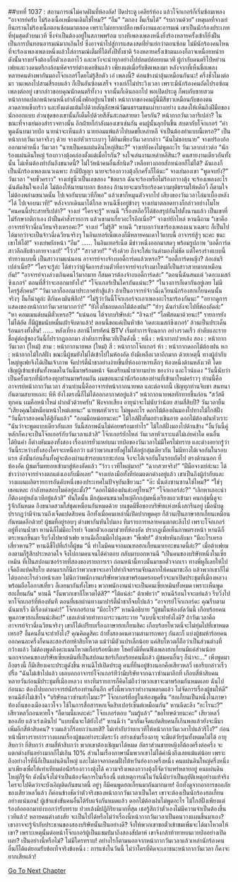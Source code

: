 ##บทที่ 1037 : สถานการณ์ไม่คาดฝันที่ห้องอัด!
ปิดประตู
เคลียร์ห้อง
แล้วโจ๊กเกอร์ก็เริ่มซ้อมเพลง
“อาจารย์ครับ ไม่ร้องเนื้อเหมือนเดิมใช่ไหม?”
“อืม”
“ตกลง งั้นเริ่มได้”
“รบกวนด้วย”
เหตุผลที่จางเย่ยืนกรานไม่ร้องเนื้อตอนซ้อมมาตลอด เพราะไม่อยากเปลืองพลังงานและอารมณ์ เขาเป็นนักร้องประเภทที่ทุ่มสุดตัวบนเวที ซึ่งจำเป็นต้องอยู่ในสภาพพร้อม บางทีเพลงเพลงหนึ่งยิ่งร้องหลายครั้งเข้าก็ยิ่งฝืน เป็นการบั่นทอนอารมณ์มากเกินไป ซึ่งอาจนำไปสู่การแสดงสดที่ย่ำแย่กว่าตอนซ้อม ไม่มีนักร้องคนไหนที่จะร้องเพลงเพลงหนึ่งแล้วใส่อารมณ์เต็มที่ได้ทั้งปีทั้งชาติ ร้องหลายครั้งเข้าตนเองก็อาจเหนื่อยหน่าย ดังนั้นจางเย่จึงต้องกั๊กตัวเองเอาไว้ และหวังจะนำทุกอย่างไปปลดปล่อยบนเวที
ผู้กำกับดนตรีไป๋หย่วนเฟยและวงดนตรีกงล้อมหัศจรรย์ต่างเคยชินแล้ว เพียงแต่เมื่อรับชีตเพลงมา หลังจากที่เห็นชื่อเพลง หลายคนต่างพากันมองโจ๊กเกอร์โดยไม่รู้สึกตัว
เอ๋ เพลงนี้?
ค่อนข้างน่าลุ้นเหมือนกันนะ!
ครึ่งชั่วโมงต่อมา วนเพลงไปสามสี่รอบแล้ว ก็เป็นอันซ้อมเสร็จ จางเย่ก็ไม่ประวิงเวลา เพราะมีนักร้องคนถัดไปรอซ้อมเพลงต่ออยู่ เขากล่าวขอบคุณนักดนตรีทั้งวง จากนั้นก็เดินออกไป พอเปิดประตู ก็พบกับชายสวมหน้ากากแปลกหน้าคนหนึ่งกำลังนั่งพักอยู่บนโซฟา หน้ากากของคนผู้นี้มีสีขาวเหมือนกับของตน ลวดลายแข็งกร้าว และยังแต่งแต้มไปด้วยสัญลักษณ์วัฒนธรรมชนเผ่าบางอย่าง แสดงให้เห็นถึงฝีมือของนักออกแบบ ส่วนชุดของเขานั้นก็เต็มไปด้วยสีสันสะกดสายตา
ใครกัน?
หน้ากากวันเวลารึเปล่า?
ในขณะที่จางเย่มองสำรวจทางนั้น อีกฝ่ายก็กำลังมองเขาเช่นกัน
คนผู้นั้นลุกยืนขึ้น สบตากับโจ๊กเกอร์ “คำพูดฉันบนเวยป๋อ นายน่าจะเห็นแล้ว นายยอมแพ้แล้วไปบดขยี้เหล่าหลี จำเป็นต้องทำแบบนี้เหรอ?”
เป็นหน้ากากวันเวลาจริงๆ ด้วย
จางเย่หัวเราะเบาๆ
ได้ยินเพียงวันเวลากล่าว “ฉันไม่ชอบนาย”
จางเย่ร้องอ้อออกมาคำหนึ่ง
วันเวลา “นายเป็นคนแผ่นดินใหญ่สินะ?”
จางเย่ยังคงไม่พูดอะไร
วันเวลากล่าวต่อ “นักร้องแผ่นดินใหญ่ ร้องกวางตุ้งคล่องตั้งแต่เมื่อไรกัน? จงใจเล่นงานเหล่าหลีสินะ? คนสายงานเดียวกันทั้งนั้น ไม่เห็นต้องทำกันถึงขนาดนี้? ไม่ไว้หน้าคนอื่นสักนิด? เหลือทางถอยสักหน่อยก็ไม่ได้? ฉันเองก็เป็นนักร้องเพลงแนวเฉพาะ ถ้ามีปัญญา นายจะร้องกวางตุ้งอีกครั้งก็ได้นะ”
จางเย่มองเขา “พูดจบยัง?”
วันเวลา “จบชั่วคราว”
จางเย่ชูนิ้วเป็นเลขสอง “ข้อแรก ฉันจะร้องหรือไม่ร้องกวางตุ้ง จะร้องเพลงอะไร ฉันตัดสินใจเองได้ ไม่ต้องให้นายมาบอก ข้อสอง ถ้านายจะมาเรียกร้องความยุติธรรมให้หลีอวี้ ก็ตามใจ ไม่ต้องพล่ามขนาดนั้น ไปเจอกันบนเวทีก็พอ” แล้วเขาก็หมุนตัวจากไป
เสียงของวันเวลาไล่มาเบื้องหลัง “ได้ ไปเจอบนเวที!”
หลังจากเดินมาได้ไกล หานฉีซึ่งอยู่ข้างๆ จางเย่มาตลอดทางก็กล่าวอย่างโมโห “คนคนนี้ประสาทรึเปล่า?”
จางเย่ “ใครจะรู้”
หานฉี “เรื่องหลีอวี้ได้ข้อสรุปกันไปตั้งนานแล้ว เป็นเขาที่ไม่รักษากติกาเอง ฝ่าฝืนคำสั่งรายการ แล้วเขามาเกี่ยวอะไรอีกเนี่ย?”
จางเย่ยักไหล่
หานฉีถาม “เขาคืออาจารย์จ้าวฉี่เฉวียนจริงเหรอคะ?”
จางเย่ “ไม่รู้สิ”
หานฉี “เขาบอกว่าเขาร้องเพลงแนวเฉพาะ ก็เป็นไปได้มากว่าจะเป็นจ้าวฉี่เฉวียนจริงๆ ในอินเทอร์เน็ตเองก็มีหลายคนเดาไว้แบบนี้ อาจารย์สู้ๆ นะคะ ชนะเขาให้ได้!”
จางเย่พยักหน้า “อืม”
……
ในอินเทอร์เน็ต
มีข่าวหนึ่งออกมาสดๆ พร้อมรูปภาพ
‘บอดี้การ์ดสาวลึกลับข้างกายจางเย่!’
“โว้ว!”
“สาวสวย!”
“จริงด้วย ถึงจะใส่แว่นดำมองไม่ชัด แต่โครงร่างแบบนี้ ท่าทางแบบนี้ เป็นสาวงามแน่นอน อาจารย์จางจ้างบอดี้การ์ดแล้วเหรอ?”
“บอดี้การ์ดหญิง? ล้อเล่นรึเปล่าเนี่ย?”
“ใครจะรู้ล่ะ ได้ข่าวว่าผู้จัดการส่วนตัวที่อาจารย์จางจ้างมาใหม่ก็เป็นสาวสวยมากเหมือนกัน!”
“อาจารย์จางล่วงเกินคนไว้มากมาย ก็สมควรต้องจ้างบอดี้การ์ดล่ะ”
“ตอนนี้ฉันสนแต่ ‘เดอะแมสก์ซิงเกอร์’ ตอนที่สี่ว่าจะออกมายังไง!”
“โจ๊กเกอร์เป็นใครกันแน่นะ?”
“ในวงการก็เดากันอยู่เลย ไม่มีใครรู้สักคน!”
“วันเวลาก็ออกมาประกาศท้าสู้แล้ว ถ้าเป็นอาจารย์จ้าวฉี่เฉวียนนักร้องฮกเกี้ยนคนนั้นจริงๆ งั้นก็น่าดูล่ะ ตีกันคงมันพิลึก!”
“ไม่รู้ว่าวันนี้โจ๊กเกอร์จะเอาเพลงอะไรมาร้องกันนะ”
“อยากดูการแสดงของหน้ากากวันเวลามากกว่า!”
“ยังไงก็ชอบดอกไม้ต้องฝน!”
“ฮ่าๆ ฉันกำลังจะไปที่ห้องอัดล่ะ”
“หา คอมเมนต์บนมีตั๋วเหรอ?”
“แน่นอน ได้จากบริษัทล่ะ”
“อิจฉา!”
“ไลฟ์สดมาด้วยนะ!”
รายการยังไม่ได้อัด ก็มีผู้ชมนับหมื่นเฝ้าจับตาแล้ว!
ตอนนี้ขอแค่เป็นหัวข้อ ‘เดอะแมสก์ซิงเกอร์’ ล้วนเป็นประเด็นร้อนแรงทั้งสิ้น!
……
หลังเที่ยง
สถานีโทรทัศน์ BTV เริ่มทำการจับฉลาก
อย่างรวดเร็ว ลำดับและรายชื่อคู่ต่อสู้ของวันนี้ก็ปรากฏออกมา
ลำดับการขึ้นเวทีเป็นดังนี้ :
หนึ่ง : หน้ากากปวยเล้ง
สอง : หน้ากากวันเวลา (ใหม่)
สาม : หน้ากากนายพล (ใหม่)
สี่ : หน้ากากโจ๊กเกอร์
ห้า : หน้ากากดอกไม้ต้องฝน
หก : หน้ากากไม้ใกล้ฝั่ง
ขณะนี้ผู้ชมยังไม่ได้เข้าไปในห้องอัด ยังมีเหลือเวลาอีกมาก
ด้วยเหตุนี้ ทางผู้กำกับใหญ่หูเฟยจึงได้เป็นเจ้าภาพ จัดปาร์ตี้น้ำชาอย่างง่ายขึ้นที่ห้องอาหารเล็กๆ ห้องหนึ่งด้านหลังเวที โดยเชิญผู้เข้าแข่งขันทั้งหมดในวันนี้มาพร้อมหน้า จัดเตรียมน้ำชายามบ่าย ของว่าง และไวน์แดง
“วันนี้นับว่าเป็นครั้งแรกที่นักร้องทุกท่านมาพร้อมกัน ผมขอแนะนำนักร้องสองท่านที่เข้ามาใหม่คร่าวๆ ท่านนี้คืออาจารย์หน้ากากวันเวลา ส่วนท่านนี้คืออาจารย์หน้ากากนายพล และต่อจากนี้ เชิญทุกท่านจิบชา สนทนากันตามสบายเถอะ หึหึ ยังไงตรงนี้ก็ไม่ได้ออกอากาศอยู่แล้ว”
หน้ากากนายพลทักทายขึ้นก่อน “สวัสดีทุกคน ผมคือหน้าใหม่ ฝากตัวด้วยครับ”
ฟังจากเสียง อายุน่าจะไม่นับว่าน้อย สามสี่สิบปี?
วันเวลายิ้ม “เสียงคุณไม่หมือนหน้าใหม่เลยนะ”
นายพลหัวเราะ ไม่พูดอะไร
ดอกไม้ต้องฝนมองไปทางไม้ใกล้ฝั่ง “วันนี้เราสองคนได้สู้กันแล้ว”
“ออมมือหน่อยนะคะ” ไม้ใกล้ฝั่งยิ้มอย่างเขินอาย
ดอกไม้ต้องฝนหัวเราะ “ฉันว่าจะพูดแบบเดียวกันเลย วันนี้สภาพฉันไม่ค่อยพร้อมเท่าไร”
ไม้ใกล้ฝั่งมองไปด้านข้าง “งั้นวันนี้คู่หลักก็คงจะเป็นโจ๊กเกอร์กับวันเวลาแล้วสิ”
โจ๊กเกอร์ยักไหล่
วันเวลาหัวเราะแต่ไม่เอ่ยคำใด
คนอื่นได้ยินคำ ก็ต่างหันมองทั้งสอง เรื่องการยั่วแหย่บนเวยป๋อของวันเวลาไม่มีใครไม่ทราบ และต่างอยากรู้ว่าวันนี้ระหว่างทั้งสองใครจะเหนือกว่า แต่ว่าพวกเขาทั้งคู่ไม่ได้อยู่กลุ่มเดียวกัน ไม่มีทางได้เจอกันในรอบแรก ดังนั้นก่อนอื่นทั้งคู่จะต้องผ่านเข้ารอบแรกซะก่อน จึงจะได้เจอกันในรอบถัดไป
ตรงด้านนอก
ที่ห้องอัด
ผู้ชมเริ่มทยอยเข้ามาสู่ห้องอัดแล้ว
“ว้าว เวทีใหญ่มาก!”
“ฉากสวยจริง!”
“ฝีมือจางเย่ล่ะนะ ได้ข่าวว่าอาจารย์จางตกแต่งเองกับมือเลย”
“จางเย่ลงมือทั้งทีย่อมแตกต่างอยู่แล้ว เขาเป็นถึงผู้กำกับและวางแผนผลิตรายการอันดับหนึ่งของประเทศในปัจจุบันเชียวนะ”
“อ๊ะ นั่นต่งซานซานใช่ไหม?”
“ใช่ๆ เธอแหละ กำลังทดสอบไมค์อยู่ละมั้ง?”
“ดอกไม้ต้องฝนล่ะอยู่ไหน?”
“โจ๊กเกอร์ล่ะ?”
“เลิกหาเถอะน่า ก็ต้องอยู่หลังเวทีอยู่แล้วสิ”
ทันใดนั้น มีกลุ่มคนขนาดใหญ่อีกกลุ่มหนึ่งเรียงแถวเข้ามา คนกลุ่มนี้ดูจะรู้จักกันหมด ถึงขนาดสวมใส่ชุดเหมือนกันหมดด้วย บนชุดมีชื่อของบริษัทแห่งหนึ่งสกรีนอยู่ เมื่อนับดู ปรากฏว่ามีจำนวนถึงเจ็ดแปดสิบคน อีกทั้งเมื่อคนเหล่านี้เปิดปากพูดคุย ก็ล้วนเป็นภาษาฮกเกี้ยนเหมือนกันหมดอีกด้วย!
ผู้ชมที่อยู่รอบๆ ต่างพากันหันไปมอง
ทีมรายการหลายคนตกตะลึงไป
เพราะโจ๊กเกอร์อยู่ที่งานน้ำชา หานฉีก็ไม่มีอะไรทำ จึงพาตัวเองมาช่วยที่ห้องอัด ปรากฏเมื่อเห็นภาพตรงหน้า หานฉีก็ตระหนกขึ้นมา รีบวิ่งไปหาต้าเฟย
หานฉีเอื้อมมือไปฉุดเขา “พี่เฟย!”
ต้าเฟยหันกลับมา “มีอะไรเหรอเสี่ยวหาน?”
หานฉีชี้ไปที่เก้าอี้ผู้ชม “นี่ ทำไมมีคนจากมณฑลฮกเกี้ยนมาเยอะขนาดนี้ล่ะ?”
เมื่อต้าเฟยมองตามก็รู้สึกประหลาดใจ จึงไปถามคนจนได้คำตอบ กลับมาบอกหานฉี “เป็นคนของบริษัทหนึ่งในเซี่ยเหมิน ที่เป็นสปอนเซอร์รายที่สองของรายการเรา ก่อนหน้านี้ทางนั้นมาขอตั๋วจากเรา ทางพี่หูก็เลยให้ไปเจ็ดถึงแปดสิบใบ ตอนแรกก็นึกว่าพวกเขาจะเอาไปทำกิจกรรมจับฉลากให้คนมาซะอีก แล้วพวกเขาก็ไม่ได้บอกอะไรล่วงหน้าเลย ไม่นึกว่าพนักงานบริษัทพวกเขาพร้อมครอบครัวจะมาเปิดประชุมที่เมืองหลวง พร้อมถือโอกาสเที่ยว ก็เลยมากันทั้งโขยง พวกพนักงานน่าจะเป็นคนเซี่ยเหมินทั้งหมด เพราะเห็นพูดฮกเกี้ยนกัน”
หานฉี “งั้นพวกเขาก็โหวตได้สิ?”
“ได้แน่ล่ะ” ต้าเฟยว่า”
หานฉีร้อนใจจะแย่แล้ว รีบวิ่งไปหาโจ๊กเกอร์ที่ห้องทันที ตอนที่เธอผ่านทางมาปาร์ตี้น้ำชาก็จบไปแล้ว “อาจารย์โจ๊กเกอร์คะ คุณรีบตามฉันมาเร็ว มีเรื่องด่วนค่ะ!”
โจ๊กเกอร์ถาม “มีอะไร?”
หานฉีอธิบาย “ผู้ชมในห้องอัดวันนี้ เกือบร้อยคนพูดภาษาฮกเกี้ยนน่ะสิคะ!” เธอเล่าด้วยท่าทางกระวนกระวาย “แบบนี้จะทำยังไงดี? ถ้าวันเวลาคืออาจารย์จ้าวฉี่เฉวียนจริงๆ เขาก็ได้เปรียบเรื่องภาษาฮกเกี้ยนสิคะ เกือบร้อยโหวตนี่จะไม่ทุ่มไปที่เขาหมดเหรอ? งั้นคนอื่นจะทำยังไง? คุณคิดดูสิคะ ถ้าทั้งสองคนความสามารถพอๆ กันละก็ แบ่งผู้ชมห้าร้อยคนออกคนละครึ่งก็คนละสองร้อยห้าสิบโหวต แม้ว่ามีตัวแปรเล็กน้อย แค่สิบโหวตก็ถือว่าเป็นส่วนต่างที่กว้างแล้ว ไม่ต้องพูดถึงคะแนนโหวตเกือบร้อยนี่เลย โชคยังดีที่คนฟังเพลงฮกเกี้ยนมีแค่ส่วนน้อย นอกจากคนของบริษัทเซี่ยเหมินที่เป็นสปอนเซอร์เกือบร้อยคนนี้แล้ว ผู้ชมคนอื่นๆ ก็น่าจะ…”
เพิ่งพูดมาถึงตรงนี้ ก็มีเสียงเคาะประตูดังขึ้น
หานฉีไปเปิดประตู
คนที่ยืนอยู่ข้างนอกคือเสียวหลวี่ เธอรีบกล่าวเร็วปรื๋อ “ฉันไม่เข้าไปแล้ว เธอบอกอาจารย์โจ๊กเกอร์ทีว่ามีบริษัทจากฉาวซ่านมาอีกที่ เกือบสี่ห้าสิบคน หลายวันก่อนมีประชุมที่เมืองหลวง ทางทีมรายการก็คิดไม่ถึงว่าพวกเขาจะมาพร้อมกันหมดเลย ฉันไปก่อนนะ ต้องไปบอกอาจารย์นักร้องท่านอื่นอีก ครั้งนี้พวกเราทำงานพลาดแล้ว ไม่จัดการเรื่องผู้ชมให้ดี”
หานฉียังไม่เข้าใจ “บริษัทฉาวซ่านทำไมนะ?”
โจ๊กเกอร์ที่อยู่ในห้องพูดขึ้น “ฮกเกี้ยนเป็นหนึ่งในภาษาท้องถิ่นของเมืองฉาวโจว ใช้ในการสื่อสารหกเจ็ดสิบเปอร์เซ็นต์เหมือนกัน”
หานฉีตะลึง “อะไรนะ?”
เสียวหลวี่ถอนหายใจ “ก็ตามนี้แหละค่ะ”
โจ๊กเกอร์ตอบ “ผมรู้แล้ว”
“ขอโทษด้วยนะคะ” เสียวหลวี่ขออภัย แล้วเร่งเดินไป
“แบบนั้นจะได้ยังไง!” หานฉีว่า “มากันเจ็ดแปดสิบคนก็เกินพอแล้วยังจะมีมาเพิ่มอีกสี่ห้าสิบคน? รวมแล้วก็ร้อยกว่าเลยสิ? ไม่เท่ากับว่ายกเวทีให้หน้ากากวันเวลาไปแล้วรึไง?”
ก่อนหน้านี้ทางรายการวางแผนเรื่องผู้ชมอย่างระมัดระวัง อย่างเช่นเรื่องอายุ จะมีแต่วัยรุ่นทั้งหมดไม่ได้ อายุสิบกว่า ยี่สิบกว่า สามสี่ห้าสิบกว่า พวกเขาต้องเชิญมาได้หมด อัตราส่วนชายหญิงก็ต้องครึ่งต่อครึ่ง จะแตกต่างกันอย่างมากก็ไม่เกิน 10% ส่วนในเรื่องภาษานั้นพวกเขาไม่ได้คำนึงถึงเลยแม้แต่น้อย เพราะถึงอย่างไรที่นี่ก็เป็นแผ่นดินใหญ่ และไม่อาจลากคนฝั่งไต้หวันฮ่องกงครึ่งหนึ่ง คนแผ่นดินใหญ่ครึ่งหนึ่งมาเพียงเพื่อให้เท่าเทียมต่อนักร้องกวางตุ้งได้ ความจริงเพลงกวางตุ้งก็จัดว่าแพร่หลายอยู่ คนแผ่นดินใหญ่ก็รู้จัก ดังนั้นจึงไม่จำเป็นต้องจัดการในเรื่องนี้ แต่เหตุการณ์ในวันนี้นับว่าเป็นอุบัติเหตุอย่างแท้จริง ใครจะไปคิดว่าจะบังเอิญติดกันขนาดนี้ อยู่ๆ ก็มีคนพูดฮกเกี้ยนมากันมากมาย! อีกทั้งดูจากอาการขออภัยของเสียวหลวี่แล้ว ก็ค่อนข้างชัดว่าตัวจริงของหน้ากากวันเวลาเป็นใคร เขาจะต้องเป็นนักร้องฮกเกี้ยนอย่างแน่นอน!
ผู้เข้าแข่งขันคนอื่นได้รับแจ้งกันหมดแล้ว
ดอกไม้ต้องฝนไม่พูดอะไร
ไม้ใกล้ฝั่งเพียงแต่ร้องอ้อออกมาบ่งบอกว่ารับทราบ
ปวยเล้งมีปฏิกิริยามากที่สุด เธอรู้สึกว่าตัวเองไม่มีความจำเป็นต้องขึ้นเวทีแล้ว!
หลายคนต่างสงสัย จะเป็นไปได้หรือไม่ว่าเรื่องนี้หน้ากากวันเวลาเป็นคนวางแผนขึ้นมาเอง? เขาอาจจะรู้จักกับประธานของสองบริษัทนั้นเป็นอย่างดี? จึงให้พวกเขาขอตั๋วเข้าชมเพิ่มจะได้มาโหวตให้เขา? เพราะเหตุนั้นต่อหน้าโจ๊กเกอร์ผู้เป็นแชมป์มาถึงสองสัปดาห์ เขาจึงกล้าท้าทายบนเวยป๋ออย่างเปิดเผย?
เป็นอย่างนี้หรือไม่?
ไม่มีใครทราบ!
อย่างไรก็ตามนอกจากหน้ากากวันเวลาแล้วเหล่านักร้องคนอื่นก็ได้แต่ยอมรับข้อเท็จจริงข้อหนึ่ง : การแข่งในวันนี้ ไม่ว่าใครที่คิดจะเอาชนะหน้ากากวันเวลา ก็คงจะยากเสียแล้ว!


[Go To Next Chapter]( ./138.md)